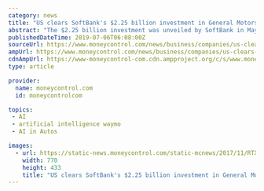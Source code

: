 ```yaml
---
category: news
title: "US clears SoftBank's $2.25 billion investment in General Motors-backed Cruise"
abstract: "The $2.25 billion investment was unveiled by SoftBank in May 2018 amid a wave of investments by the Japanese technology and telecommunications conglomerate in artificial intelligence ... GM Cruise and Alphabet Inc's Waymo are often described as leading ..."
publishedDateTime: 2019-07-06T06:08:00Z
sourceUrl: https://www.moneycontrol.com/news/business/companies/us-clears-softbanks-2-25-billion-investment-in-general-motors-backed-cruise-4177381.html
ampUrl: https://www.moneycontrol.com/news/business/companies/us-clears-softbanks-2-25-billion-investment-in-general-motors-backed-cruise-4177381.html/amp
cdnAmpUrl: https://www-moneycontrol-com.cdn.ampproject.org/c/s/www.moneycontrol.com/news/business/companies/us-clears-softbanks-2-25-billion-investment-in-general-motors-backed-cruise-4177381.html/amp
type: article

provider:
  name: moneycontrol.com
  id: moneycontrolcom

topics:
 - AI
 - artificial intelligence waymo
 - AI in Autos

images:
  - url: https://static-news.moneycontrol.com/static-mcnews/2017/11/RTX3C5R4-2-770x433.jpg
    width: 770
    height: 433
    title: "US clears SoftBank's $2.25 billion investment in General Motors-backed Cruise"
---
```

